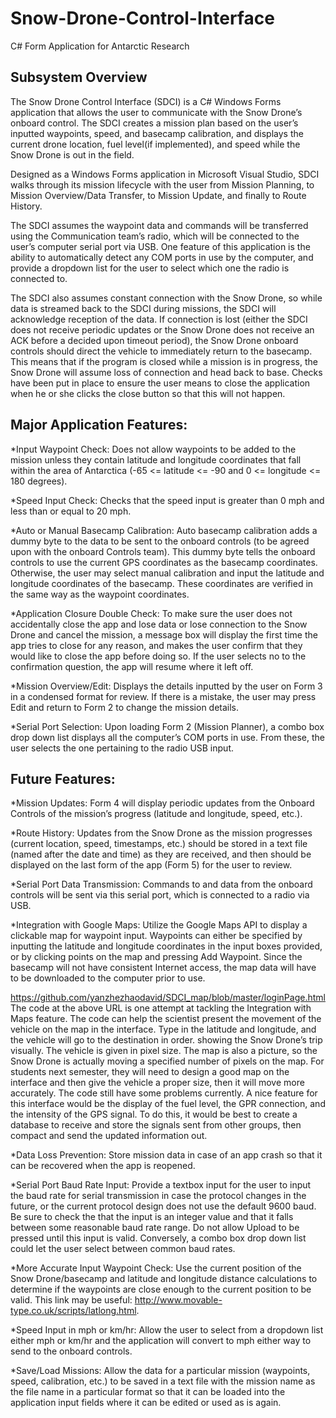 # Snow-Drone-Control-Interface
C# Form Application for Antarctic Research


## Subsystem Overview

The Snow Drone Control Interface (SDCI) is a C# Windows Forms application that allows the user to communicate with the Snow Drone’s onboard control. The SDCI creates a mission plan based on the user’s inputted waypoints, speed, and basecamp calibration, and displays the current drone location, fuel level(if implemented), and speed while the Snow Drone is out in the field. 

Designed as a Windows Forms application in Microsoft Visual Studio, SDCI walks through its mission lifecycle with the user from Mission Planning, to Mission Overview/Data Transfer, to Mission Update, and finally to Route History.

The SDCI assumes the waypoint data and commands will be transferred using the Communication team’s radio, which will be connected to the user’s computer serial port via USB. One feature of this application is the ability to automatically detect any COM ports in use by the computer, and provide a dropdown list for the user to select which one the radio is connected to.

The SDCI also assumes constant connection with the Snow Drone, so while data is streamed back to the SDCI during missions, the SDCI will acknowledge reception of the data. If connection is lost (either the SDCI does not receive periodic updates or the Snow Drone does not receive an ACK before a decided upon timeout period), the Snow Drone onboard controls should direct the vehicle to immediately return to the basecamp. This means that if the program is closed while a mission is in progress, the Snow Drone will assume loss of connection and head back to base. Checks have been put in place to ensure the user means to close the application when he or she clicks the close button so that this will not happen.


## Major Application Features:

*Input Waypoint Check: Does not allow waypoints to be added to the mission unless they contain latitude and longitude coordinates that fall within the area of Antarctica (-65 <= latitude <= -90 and 0 <= longitude <= 180 degrees).

*Speed Input Check: Checks that the speed input is greater than 0 mph and less than or equal to 20 mph.

*Auto or Manual Basecamp Calibration: Auto basecamp calibration adds a dummy byte to the data to be sent to the onboard controls (to be agreed upon with the onboard Controls team). This dummy byte tells the onboard controls to use the current GPS coordinates as the basecamp coordinates. Otherwise, the user may select manual calibration and input the latitude and longitude coordinates of the basecamp. These coordinates are verified in the same way as the waypoint coordinates.

*Application Closure Double Check: To make sure the user does not accidentally close the app and lose data or lose connection to the Snow Drone and cancel the mission, a message box will display the first time the app tries to close for any reason, and makes the user confirm that they would like to close the app before doing so. If the user selects no to the confirmation question, the app will resume where it left off.

*Mission Overview/Edit: Displays the details inputted by the user on Form 3 in a condensed format for review. If there is a mistake, the user may press Edit and return to Form 2 to change the mission details.

*Serial Port Selection: Upon loading Form 2 (Mission Planner), a combo box drop down list displays all the computer’s COM ports in use. From these, the user selects the one pertaining to the radio USB input.


## Future Features:

*Mission Updates: Form 4 will display periodic updates from the Onboard Controls of the mission’s progress (latitude and longitude, speed, etc.).

*Route History: Updates from the Snow Drone as the mission progresses (current location, speed, timestamps, etc.) should be stored in a text file (named after the date and time) as they are received, and then should be displayed on the last form of the app (Form 5) for the user to review.

*Serial Port Data Transmission: Commands to and data from the onboard controls will be sent via this serial port, which is connected to a radio via USB.

*Integration with Google Maps: Utilize the Google Maps API to display a clickable map for waypoint input. Waypoints can either be specified by inputting the latitude and longitude coordinates in the input boxes provided, or by clicking points on the map and pressing Add Waypoint. Since the basecamp will not have consistent Internet access, the map data will have to be downloaded to the computer prior to use.

https://github.com/yanzhezhaodavid/SDCI_map/blob/master/loginPage.html
The code at the above URL is one attempt at tackling the Integration with Maps feature. The code can help the scientist present the movement of the vehicle on the map in the interface. Type in the latitude and longitude, and the vehicle will go to the destination in order. showing the Snow Drone’s trip visually. The vehicle is given in pixel size. The map is also a picture, so the Snow Drone is actually moving a specified number of pixels on the map. For students next semester, they will need to design a good map on the interface and then give the vehicle a proper size, then it will move more accurately. The code still have some problems currently. A nice feature for this interface would be the display of the fuel level, the GPR connection, and the intensity of the GPS signal. To do this, it would be best to create a database to receive and store the signals sent from other groups, then compact and send the updated information out.
 
*Data Loss Prevention: Store mission data in case of an app crash so that it can be recovered when the app is reopened.

*Serial Port Baud Rate Input: Provide a textbox input for the user to input the baud rate for serial transmission in case the protocol changes in the future, or the current protocol design does not use the default 9600 baud. Be sure to check the that the input is an integer value and that it falls between some reasonable baud rate range. Do not allow Upload to be pressed until this input is valid. Conversely, a combo box drop down list could let the user select between common baud rates.

*More Accurate Input Waypoint Check: Use the current position of the Snow Drone/basecamp and latitude and longitude distance calculations to determine if the waypoints are close enough to the current position to be valid. This link may be useful: http://www.movable-type.co.uk/scripts/latlong.html.

*Speed Input in mph or km/hr: Allow the user to select from a dropdown list either mph or km/hr and the application will convert to mph either way to send to the onboard controls.

*Save/Load Missions: Allow the data for a particular mission (waypoints, speed, calibration, etc.) to be saved in a text file with the mission name as the file name in a particular format so that it can be loaded into the application input fields where it can be edited or used as is again.
